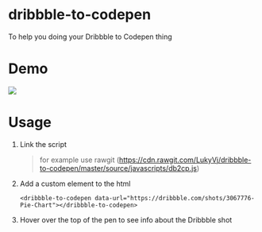 # dribbble-to-codepen

To help you doing your Dribbble to Codepen thing

# Demo
![](https://puu.sh/sfJ1h/f5197dc451.gif)

# Usage

1. Link the script

    > for example use rawgit (<https://cdn.rawgit.com/LukyVj/dribbble-to-codepen/master/source/javascripts/db2cp.js>)

2. Add a custom element to the html

    `<dribbble-to-codepen data-url="https://dribbble.com/shots/3067776-Pie-Chart"></dribbble-to-codepen>`

3. Hover over the top of the pen to see info about the Dribbble shot
